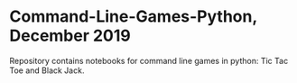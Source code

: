 # Command-Line-Games-Python, December 2019
Repository contains notebooks for command line games in python: Tic Tac Toe and Black Jack.
